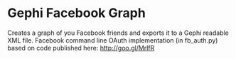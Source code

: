 Gephi Facebook Graph
====================

Creates a graph of you Facebook friends and exports it to a Gephi readable XML file.
Facebook command line OAuth implementation (in fb_auth.py) based on code published here: http://goo.gl/MrlfR
